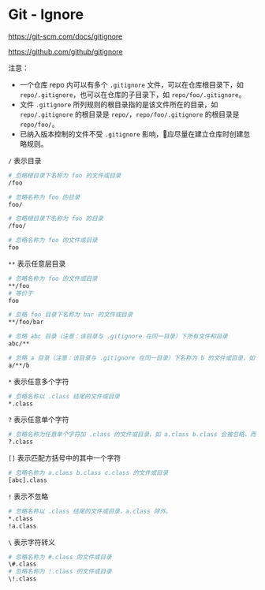 # Git - Ignore

<https://git-scm.com/docs/gitignore>

<https://github.com/github/gitignore>

注意：

- 一个仓库 repo 内可以有多个 `.gitignore` 文件，可以在仓库根目录下，如 `repo/.gitignore`，也可以在仓库的子目录下，如 `repo/foo/.gitignore`。
- 文件 `.gitignore` 所列规则的根目录指的是该文件所在的目录，如 `repo/.gitignore` 的根目录是 `repo/`，`repo/foo/.gitignore` 的根目录是 `repo/foo/`。
- 已纳入版本控制的文件不受 `.gitignore` 影响，应尽量在建立仓库时创建忽略规则。

`/` 表示目录

```bash
# 忽略根目录下名称为 foo 的文件或目录
/foo

# 忽略名称为 foo 的目录
foo/

# 忽略根目录下名称为 foo 的目录
/foo/

# 忽略名称为 foo 的文件或目录
foo
```

`**` 表示任意层目录

```bash
# 忽略名称为 foo 的文件或目录
**/foo
# 等价于
foo

# 忽略 foo 目录下名称为 bar 的文件或目录
**/foo/bar

# 忽略 abc 目录（注意：该目录与 .gitignore 在同一目录）下所有文件和目录
abc/**

# 忽略 a 目录（注意：该目录与 .gitignore 在同一目录）下名称为 b 的文件或目录，如 a/b a/x/b a/x/y/b。
a/**/b
```

`*` 表示任意多个字符

```bash
# 忽略名称以 .class 结尾的文件或目录
*.class
```

`?` 表示任意单个字符

```bash
# 忽略名称为任意单个字符加 .class 的文件或目录，如 a.class b.class 会被忽略，而 .class ab.class 都不会被忽略。
?.class
```

`[]` 表示匹配方括号中的其中一个字符

```bash
# 忽略名称为 a.class b.class c.class 的文件或目录
[abc].class
```

`!` 表示不忽略

```bash
# 忽略名称以 .class 结尾的文件或目录，a.class 除外。
*.class
!a.class
```

`\` 表示字符转义

```bash
# 忽略名称为 #.class 的文件或目录
\#.class
# 忽略名称为 !.class 的文件或目录
\!.class
```
